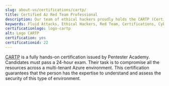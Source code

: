 ```yaml
---
slug: about-us/certifications/cartp/
title: Certified Az Red Team Professional
description: Our team of ethical hackers proudly holds the CARTP (Certified Az Red Team Professional) certification, among many others.
keywords: Fluid Attacks, Ethical Hackers, Red Team, Certifications, Cybersecurity, Pentesters, Whitehat Hackers, CARTP
certificationlogo: logo-cartp
alt: Logo CARTP
certification: yes
certificationid: 22
---
```


[CARTP](https://www.credential.net/group/283019)
is a fully hands-on certification
issued by Pentester Academy.
Candidates must pass a 24-hour exam.
Their task is to compromise all the resources
across a multi-tenant Azure environment.
This certification guarantees that
the person has the expertise to understand
and assess the security of this type of environment.
